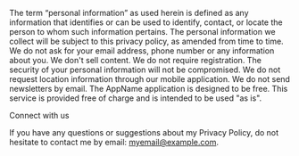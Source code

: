 The term “personal information” as used herein is defined as any information that identifies or can be used to identify, contact, or locate the person to whom such information pertains. The personal information we collect will be subject to this privacy policy, as amended from time to time.
We do not ask for your email address, phone number or any information about you.
We don't sell content.
We do not require registration.
The security of your personal information will not be compromised.
We do not request location information through our mobile application.
We do not send newsletters by email.
The AppName application is designed to be free. This service is provided free of charge and is intended to be used "as is".

Connect with us

If you have any questions or suggestions about my Privacy Policy, do not hesitate to contact me by email: myemail@example.com.
